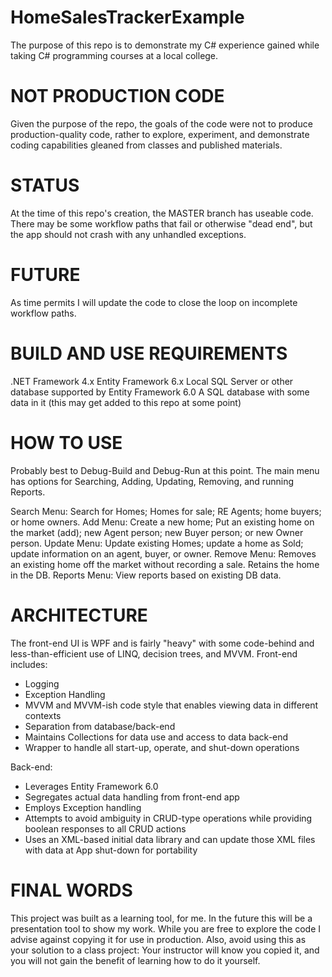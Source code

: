 # HomeSalesTrackerExample
The purpose of this repo is to demonstrate my C# experience gained while taking C# programming courses at a local college.

# NOT PRODUCTION CODE
Given the purpose of the repo, the goals of the code were not to produce production-quality code, rather to explore, experiment, and demonstrate coding capabilities gleaned from classes and published materials.

# STATUS
At the time of this repo's creation, the MASTER branch has useable code. There may be some workflow paths that fail or otherwise "dead end", but the app should not crash with any unhandled exceptions.

# FUTURE
As time permits I will update the code to close the loop on incomplete workflow paths.

# BUILD AND USE REQUIREMENTS
.NET Framework 4.x
Entity Framework 6.x
Local SQL Server or other database supported by Entity Framework 6.0
A SQL database with some data in it (this may get added to this repo at some point)

# HOW TO USE
Probably best to Debug-Build and Debug-Run at this point.
The main menu has options for Searching, Adding, Updating, Removing, and running Reports.

Search Menu: Search for Homes; Homes for sale; RE Agents; home buyers; or home owners.
Add Menu: Create a new home; Put an existing home on the market (add); new Agent person; new Buyer person; or new Owner person.
Update Menu: Update existing Homes; update a home as Sold; update information on an agent, buyer, or owner.
Remove Menu: Removes an existing home off the market without recording a sale. Retains the home in the DB.
Reports Menu: View reports based on existing DB data.

# ARCHITECTURE
The front-end UI is WPF and is fairly "heavy" with some code-behind and less-than-efficient use of LINQ, decision trees, and MVVM. Front-end includes:
* Logging
* Exception Handling
* MVVM and MVVM-ish code style that enables viewing data in different contexts
* Separation from database/back-end
* Maintains Collections for data use and access to data back-end
* Wrapper to handle all start-up, operate, and shut-down operations

Back-end:
* Leverages Entity Framework 6.0
* Segregates actual data handling from front-end app
* Employs Exception handling
* Attempts to avoid ambiguity in CRUD-type operations while providing boolean responses to all CRUD actions
* Uses an XML-based initial data library and can update those XML files with data at App shut-down for portability

# FINAL WORDS
This project was built as a learning tool, for me.
In the future this will be a presentation tool to show my work.
While you are free to explore the code I advise against copying it for use in production.
Also, avoid using this as your solution to a class project: Your instructor will know you copied it, and you will not gain the benefit of learning how to do it yourself.
